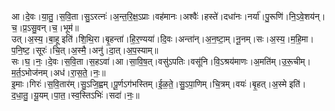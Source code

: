 

  
आ।दे॒वः।या॒तु॒।स॒वि॒ता।सु॒ऽरत्नः॑।अ॒न्त॒रि॒क्ष॒ऽप्राः।वह॑मानः।अश्वैः॑।हस्ते॑।दधा॑नः।नर्या॑।पु॒रूणि॑।नि॒ऽवे॒शय॑न्।च॒।प्र॒ऽसु॒वन्।च॒।भूम॑॥  
उत्।अ॒स्य॒।बा॒हू इति॑।शि॒थि॒रा।बृ॒हन्ता॑।हि॒र॒ण्यया॑।दि॒वः।अन्ता॑न्।अ॒न॒ष्टा॒म्।नू॒नम्।सः।अ॒स्य॒।म॒हि॒मा।प॒नि॒ष्ट॒।सूरः॑।चि॒त्।अ॒स्मै॒।अनु॑।दा॒त्।अ॒प॒स्याम्॥  
सः।घ॒।नः॒।दे॒वः।स॒वि॒ता।स॒हऽवा॑।आ।सा॒वि॒ष॒त्।वसु॑ऽपतिः।वसू॑नि।वि॒ऽश्रय॑माणः।अ॒मति॑म्।उ॒रू॒चीम्।म॒र्त॒ऽभोज॑नम्।अध॑।रा॒स॒ते॒।नः॒॥  
इ॒माः।गिरः॑।स॒वि॒तार॑म्।सु॒ऽजि॒ह्वम्।पू॒र्णऽग॑भस्तिम्।ई॒ळ॒ते॒।सु॒ऽपा॒णिम्।चि॒त्रम्।वयः॑।बृ॒हत्।अ॒स्मे इति॑।द॒धा॒तु॒।यू॒यम्।पा॒त॒।स्व॒स्तिऽभिः॑।सदा॑।नः॒॥  
